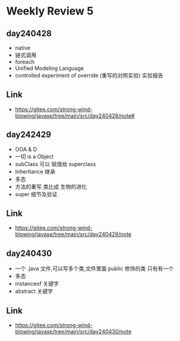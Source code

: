 # Weekly Review 5
## day240428
- native
- 链式调用
- foreach
- Unified Modeling Language
- controlled experiment of override (重写的对照实验) 实验报告

## Link
- https://gitee.com/strong-wind-blowing/javase/tree/main/src/day240428/note#

## day242429
- OOA & D
- 一切 is a Object
- subClass 可以 赋值给 superclass
- Inheritance 继承
- 多态
- 方法的重写 类比成 生物的进化
- super 细节及验证
## Link
- https://gitee.com/strong-wind-blowing/javase/tree/main/src/day240429/note

## day240430
- 一个 .java 文件,可以写多个类,文件里面 public 修饰的类 只有有一个
- 多态
- instanceof 关键字
- abstract 关键字
## Link
- https://gitee.com/strong-wind-blowing/javase/tree/main/src/day240430/note